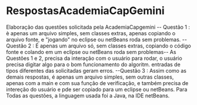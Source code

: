 # RespostasAcademiaCapGemini
Elaboração das questões solicitada pela AcademiaCapgemini
-- Questão 1 : è apenas um arquivo simples, sem classes extras, apenas copiando o arquivo fonte, e "jogando" no eclipse ou netBeans roda sem problemas.
-- Questão 2 : É apenas um arquivo só, sem classes extras, copiando o código fonte e colando em um eclipse ou netBeans roda sem problemas-- As Questões 1 e 2, precisa da interação com o usuário para rodar, o usuário precisa digitar algo para o bom funcionamento  do algoritm. entradas de tipos diferentes das solicitadas  geram erros.
--Questão 3 : Assim como as demais respostas, é apenas um arquivo simples, sem outras classes, apenas com a main e com sua função de verificação, e também precisa de intereção do usuário e pde ser copiado para um eclipse ou netBeans.
Para Todas as questões, a linguagem usada foi a Java, na IDE netBeans.
